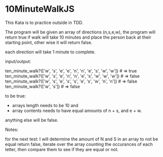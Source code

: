 # 10MinuteWalkJS

This Kata is to practice outside in TDD.

The program will be given an array of directions (n,s,e,w), the program will return true if walk will take 10 minutes and place the person back at their starting point, other wise it will return false.

each direction will take 1 minute to complete.

input/output:

ten_minute_walk?(['w', 's', 'e', 'e', 'n', 'n', 'e', 's', 'w', 'w']) # => true
ten_minute_walk?(['w', 's', 'e', 'n', 'n', 'e', 's', 'w', 'w', 'w']) # => false
ten_minute_walk?(['w', 's', 'e', 's', 's', 'e', 's', 'w', 'n', 'n']) # => false
ten_minute_walk?(['w', 's']) # => false

to be true:

- arrays length needs to be 10 and 
- array contents needs to have equal amounts of n + s, and e + w.

anything else will be false.

Notes:

for the next test: I will determine the amount of N and S in an array to not be equal return false, iterate over the array counting the occurances of each letter, then compare them to see if they are equal or not.